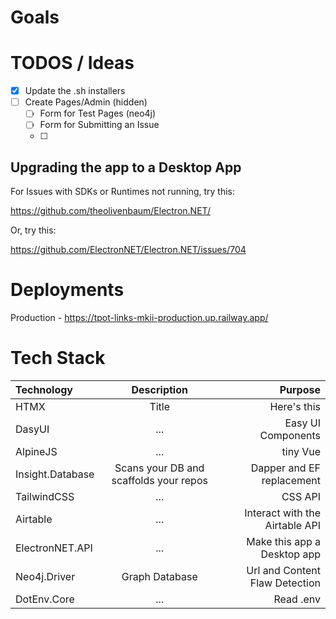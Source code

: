 # Goals

# TODOS / Ideas

- [x] Update the .sh installers
- [ ] Create Pages/Admin (hidden)
  - [ ] Form for Test Pages (neo4j)
  - [ ] Form for Submitting an Issue
  - [ ] 

## Upgrading the app to a Desktop App


For Issues with SDKs or Runtimes not running, try this:

https://github.com/theolivenbaum/Electron.NET/

Or, try this:

https://github.com/ElectronNET/Electron.NET/issues/704


# Deployments

Production - https://tpot-links-mkii-production.up.railway.app/

# Tech Stack

| Technology      | Description | Purpose     |
| :---        |    :----:   |          ---: |
| HTMX      | Title       | Here's this   |
| DasyUI  | ...        | Easy UI Components      |
| AlpineJS  | ...        | tiny Vue      |
| Insight.Database   | Scans your DB and scaffolds your repos        | Dapper and EF replacement     |
| TailwindCSS   | ...        | CSS API      |
| Airtable   | ...        | Interact with the Airtable API     |
| ElectronNET.API   | ...        | Make this app a Desktop app      |
| Neo4j.Driver   | Graph Database        |  Url and Content Flaw Detection     |
| DotEnv.Core   | ...        | Read .env      |


